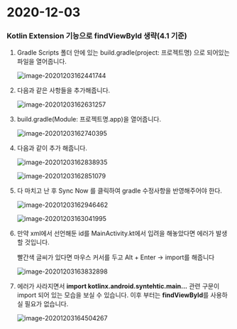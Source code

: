 # 2020-12-03

### Kotlin Extension 기능으로 findViewById 생략(4.1 기준)

1. Gradle Scripts 폴더 안에 있는 build.gradle(project: 프로젝트명) 으로 되어있는 파일을 열어줍니다.

   ![image-20201203162441744](https://user-images.githubusercontent.com/60080744/101033196-77cdd000-35bd-11eb-9506-f1d3d64aaeca.png)



2. 다음과 같은 사항들을 추가해줍니다.

   ![image-20201203162631257](https://user-images.githubusercontent.com/60080744/101033211-78666680-35bd-11eb-847f-8f74356e436b.png)



3. build.gradle(Module: 프로젝트명.app)을 열어줍니다.

   ![image-20201203162740395](https://user-images.githubusercontent.com/60080744/101033218-78fefd00-35bd-11eb-948c-9036e79a90b4.png)



4. 다음과 같이 추가 해줍니다.

   ![image-20201203162838935](https://user-images.githubusercontent.com/60080744/101033223-78fefd00-35bd-11eb-8942-e56717630c62.png)

   ![image-20201203162851079](https://user-images.githubusercontent.com/60080744/101033226-79979380-35bd-11eb-93da-1132603f1a66.png)		



5. 다 마치고 난 후 Sync Now 를 클릭하여 gradle 수정사항을 반영해주어야 한다.

   ![image-20201203162946462](https://user-images.githubusercontent.com/60080744/101033232-79979380-35bd-11eb-8b2c-5941f0d5d1df.png)

   ![image-20201203163041995](https://user-images.githubusercontent.com/60080744/101033241-7a302a00-35bd-11eb-9a9e-e2acb7cf3499.png)	



6. 만약 xml에서 선언해둔 id를 MainActivity.kt에서 입려을 해놓았다면 에러가 발생할 것입니다. 

   빨간색 글씨가 있다면 마우스 커서를 두고 Alt + Enter -> import를 해줍니다

   ![image-20201203163832898](https://user-images.githubusercontent.com/60080744/101033243-7ac8c080-35bd-11eb-8cc4-77c770075897.png)	

   

7. 에러가 사라지면서 **import kotlinx.android.syntehtic.main...** 관련 구문이 import 되어 있는 모습을 보실 수 있습니다. 이후 부터는 **findViewById**를 사용하실 필요가 없습니다.

   ![image-20201203164504267](https://user-images.githubusercontent.com/60080744/101033248-7ac8c080-35bd-11eb-8b58-de3da3642156.png)	